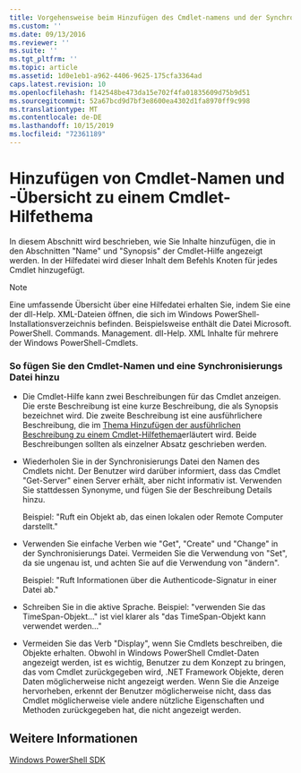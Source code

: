 ```yaml
---
title: Vorgehensweise beim Hinzufügen des Cmdlet-namens und der Synchronisierungs Datei zu einem Cmdlet-Hilfethema | Microsoft-Dokumentation
ms.custom: ''
ms.date: 09/13/2016
ms.reviewer: ''
ms.suite: ''
ms.tgt_pltfrm: ''
ms.topic: article
ms.assetid: 1d0e1eb1-a962-4406-9625-175cfa3364ad
caps.latest.revision: 10
ms.openlocfilehash: f142548be473da15e702f4fa01835609d75b9d51
ms.sourcegitcommit: 52a67bcd9d7bf3e8600ea4302d1fa8970ff9c998
ms.translationtype: MT
ms.contentlocale: de-DE
ms.lasthandoff: 10/15/2019
ms.locfileid: "72361189"
---
```

# <a name="how-to-add-the-cmdlet-name-and-synopsis-to-a-cmdlet-help-topic"></a>Hinzufügen von Cmdlet-Namen und -Übersicht zu einem Cmdlet-Hilfethema

In diesem Abschnitt wird beschrieben, wie Sie Inhalte hinzufügen, die in den Abschnitten "Name" und "Synopsis" der Cmdlet-Hilfe angezeigt werden. In der Hilfedatei wird dieser Inhalt dem Befehls Knoten für jedes Cmdlet hinzugefügt.

> [!NOTE]
> Eine umfassende Übersicht über eine Hilfedatei erhalten Sie, indem Sie eine der dll-Help. XML-Dateien öffnen, die sich im Windows PowerShell-Installationsverzeichnis befinden. Beispielsweise enthält die Datei Microsoft. PowerShell. Commands. Management. dll-Help. XML Inhalte für mehrere der Windows PowerShell-Cmdlets.

### <a name="to-add-the-cmdlet-name-and-a-synopsis"></a>So fügen Sie den Cmdlet-Namen und eine Synchronisierungs Datei hinzu

- Die Cmdlet-Hilfe kann zwei Beschreibungen für das Cmdlet anzeigen. Die erste Beschreibung ist eine kurze Beschreibung, die als Synopsis bezeichnet wird. Die zweite Beschreibung ist eine ausführlichere Beschreibung, die im [Thema Hinzufügen der ausführlichen Beschreibung zu einem Cmdlet-Hilfethema](./how-to-add-a-cmdlet-description.md)erläutert wird. Beide Beschreibungen sollten als einzelner Absatz geschrieben werden.

- Wiederholen Sie in der Synchronisierungs Datei den Namen des Cmdlets nicht. Der Benutzer wird darüber informiert, dass das Cmdlet "Get-Server" einen Server erhält, aber nicht informativ ist. Verwenden Sie stattdessen Synonyme, und fügen Sie der Beschreibung Details hinzu.

  Beispiel: "Ruft ein Objekt ab, das einen lokalen oder Remote Computer darstellt."

- Verwenden Sie einfache Verben wie "Get", "Create" und "Change" in der Synchronisierungs Datei. Vermeiden Sie die Verwendung von "Set", da sie ungenau ist, und achten Sie auf die Verwendung von "ändern".

  Beispiel: "Ruft Informationen über die Authenticode-Signatur in einer Datei ab."

- Schreiben Sie in die aktive Sprache. Beispiel: "verwenden Sie das TimeSpan-Objekt..." ist viel klarer als "das TimeSpan-Objekt kann verwendet werden..."

- Vermeiden Sie das Verb "Display", wenn Sie Cmdlets beschreiben, die Objekte erhalten. Obwohl in Windows PowerShell Cmdlet-Daten angezeigt werden, ist es wichtig, Benutzer zu dem Konzept zu bringen, das vom Cmdlet zurückgegeben wird, .NET Framework Objekte, deren Daten möglicherweise nicht angezeigt werden. Wenn Sie die Anzeige hervorheben, erkennt der Benutzer möglicherweise nicht, dass das Cmdlet möglicherweise viele andere nützliche Eigenschaften und Methoden zurückgegeben hat, die nicht angezeigt werden.

## <a name="see-also"></a>Weitere Informationen

 [Windows PowerShell SDK](../windows-powershell-reference.md)